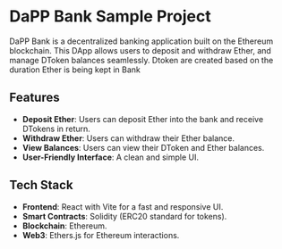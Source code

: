 # DaPP Bank Sample Project

DaPP Bank is a decentralized banking application built on the Ethereum blockchain. This DApp allows users to deposit and withdraw Ether, and manage DToken balances seamlessly.
Dtoken are created based on the duration Ether is being kept in Bank

## Features

- **Deposit Ether**: Users can deposit Ether into the bank and receive DTokens in return.
- **Withdraw Ether**: Users can withdraw their Ether balance.
- **View Balances**: Users can view their DToken and Ether balances.
- **User-Friendly Interface**: A clean and simple UI.

## Tech Stack

- **Frontend**: React with Vite for a fast and responsive UI.
- **Smart Contracts**: Solidity (ERC20 standard for tokens).
- **Blockchain**: Ethereum.
- **Web3**: Ethers.js for Ethereum interactions.

